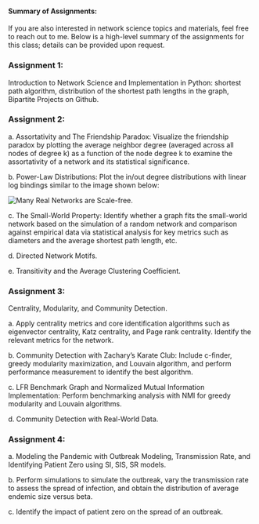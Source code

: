####  Summary of Assignments:

If you are also interested in network science topics and materials, feel free to reach out to me. Below is a high-level summary of the assignments for this class; details can be provided upon request.


### Assignment 1:
Introduction to Network Science and Implementation in Python: shortest path algorithm, distribution of the shortest path lengths in the graph, Bipartite Projects on Github.

### Assignment 2:
a. Assortativity and The Friendship Paradox: Visualize the friendship paradox by plotting the average neighbor degree (averaged across all nodes of degree k) as a function of the node degree k to examine the assortativity of a network and its statistical significance.

b. Power-Law Distributions: Plot the in/out degree distributions with linear log bindings similar to the image shown below:



![Many Real Networks are Scale-free.](http://networksciencebook.com/images/ch-04/figure-4-10.jpg)



c. The Small-World Property: Identify whether a graph fits the small-world network based on the simulation of a random network and comparison against empirical data via statistical analysis for key metrics such as diameters and the average shortest path length, etc.

d. Directed Network Motifs.

e. Transitivity and the Average Clustering Coefficient.

### Assignment 3:
Centrality, Modularity, and Community Detection.

a. Apply centrality metrics and core identification algorithms such as eigenvector centrality, Katz centrality, and Page rank centrality. Identify the relevant metrics for the network.

b. Community Detection with Zachary’s Karate Club: Include c-finder, greedy modularity maximization, and Louvain algorithm, and perform performance measurement to identify the best algorithm.

c. LFR Benchmark Graph and Normalized Mutual Information Implementation: Perform benchmarking analysis with NMI for greedy modularity and Louvain algorithms.

d. Community Detection with Real-World Data.

### Assignment 4:
a. Modeling the Pandemic with Outbreak Modeling, Transmission Rate, and Identifying Patient Zero using SI, SIS, SR models.

b. Perform simulations to simulate the outbreak, vary the transmission rate to assess the spread of infection, and obtain the distribution of average endemic size versus beta.

c. Identify the impact of patient zero on the spread of an outbreak.


